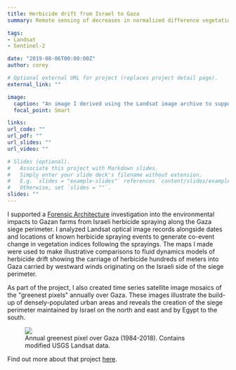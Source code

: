 ```yaml
---
title: Herbicide drift from Israel to Gaza
summary: Remote sensing of decreases in normalized difference vegetation index (NDVI) coincident with Israeli military spraying of herbicide along the Gaza siege perimeter

tags:
- Landsat
- Sentinel-2

date: "2019-08-06T00:00:00Z"
author: corey

# Optional external URL for project (replaces project detail page).
external_link: ""

image:
  caption: "An image I derived using the Landsat image archive to support the Forensic Architecture investigation. This map illustrates long-term environmental changes over Gaza. Red areas are regions where vegetative activity has decreased over time."
  focal_point: Smart

links:
url_code: ""
url_pdf: ""
url_slides: ""
url_video: ""

# Slides (optional).
#   Associate this project with Markdown slides.
#   Simply enter your slide deck's filename without extension.
#   E.g. `slides = "example-slides"` references `content/slides/example-slides.md`.
#   Otherwise, set `slides = ""`.
slides: ""
---
```


I supported a [Forensic Architecture](forensic-architecture.org) investigation into the environmental impacts to Gazan farms from Israeli herbicide spraying along the Gaza siege perimeter. I analyzed Landsat optical image records alongside dates and locations of known herbicide spraying events to generate co-event change in vegetation indices following the sprayings. The maps I made were used to make illustrative comparisons to fluid dynamics models of herbicide drift showing the carriage of herbicide hundreds of meters into Gaza carried by westward winds originating on the Israeli side of the siege perimeter.

As part of the project, I also created time series satellite image mosaics of the "greenest pixels" annually over Gaza. These images illustrate the build-up of densely-populated urban areas and reveals the creation of the siege perimeter maintained by Israel on the north and east and by Egypt to the south.

<figure>
<img class="special-img-class" src="/img/gaza_greenest.gif"/>

<figcaption>Annual greenest pixel over Gaza (1984-2018). Contains modified USGS Landsat data.</figcaption>
</figure>

Find out more about that project [here](https://forensic-architecture.org/investigation/herbicidal-warfare-in-gaza).

